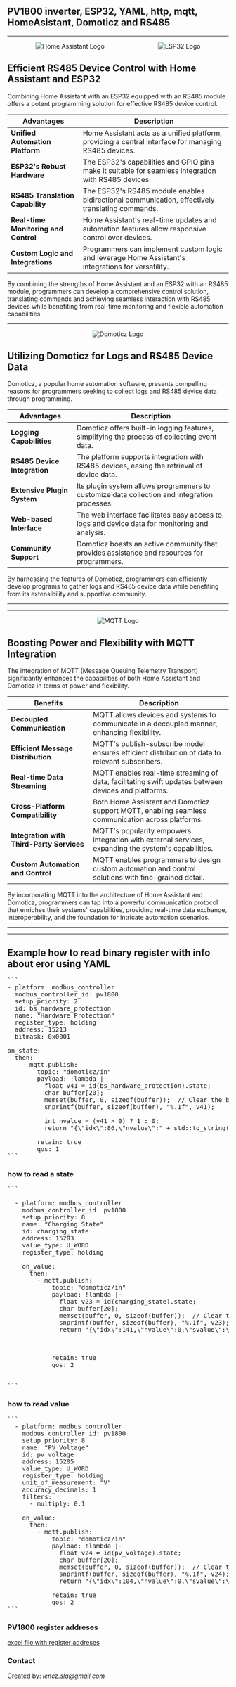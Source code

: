 
## PV1800 inverter, ESP32, YAML, http, mqtt, HomeAsistant, Domoticz and RS485
---
<p align="center">
<img src="home_assistant_logo_image_link_here" alt="Home Assistant Logo"> &nbsp; &nbsp; &nbsp; &nbsp; &nbsp; &nbsp; &nbsp; &nbsp; &nbsp; &nbsp; &nbsp; &nbsp; &nbsp; &nbsp; &nbsp;
<img src="esp32_logo_image_link_here" alt="ESP32 Logo">
</p>

## **Efficient RS485 Device Control with Home Assistant and ESP32**

Combining Home Assistant with an ESP32 equipped with an RS485 module offers a potent programming solution for effective RS485 device control.

| **Advantages**                                  | **Description**                                                                                       |
|-------------------------------------------------|-------------------------------------------------------------------------------------------------------|
| **Unified Automation Platform**                 | Home Assistant acts as a unified platform, providing a central interface for managing RS485 devices.|
| **ESP32's Robust Hardware**                     | The ESP32's capabilities and GPIO pins make it suitable for seamless integration with RS485 devices.|
| **RS485 Translation Capability**                | The ESP32's RS485 module enables bidirectional communication, effectively translating commands.     |
| **Real-time Monitoring and Control**            | Home Assistant's real-time updates and automation features allow responsive control over devices.  |
| **Custom Logic and Integrations**               | Programmers can implement custom logic and leverage Home Assistant's integrations for versatility.|

By combining the strengths of Home Assistant and an ESP32 with an RS485 module, programmers can develop a comprehensive control solution, translating commands and achieving seamless interaction with RS485 devices while benefiting from real-time monitoring and flexible automation capabilities.








---
<p align="center">
<img src="image_link_here" alt="Domoticz Logo">
</p>

## **Utilizing Domoticz for Logs and RS485 Device Data**

Domoticz, a popular home automation software, presents compelling reasons for programmers seeking to collect logs and RS485 device data through programming.

| **Advantages**                                 | **Description**                                                                             |
|-----------------------------------------------|---------------------------------------------------------------------------------------------|
| **Logging Capabilities**                       | Domoticz offers built-in logging features, simplifying the process of collecting event data. |
| **RS485 Device Integration**                   | The platform supports integration with RS485 devices, easing the retrieval of device data.  |
| **Extensive Plugin System**                    | Its plugin system allows programmers to customize data collection and integration processes.|
| **Web-based Interface**                        | The web interface facilitates easy access to logs and device data for monitoring and analysis.|
| **Community Support**                          | Domoticz boasts an active community that provides assistance and resources for programmers. |

By harnessing the features of Domoticz, programmers can efficiently develop programs to gather logs and RS485 device data while benefiting from its extensibility and supportive community.

---


---
<p align="center">
<img src="mqtt_logo_image_link_here" alt="MQTT Logo">
</p>

## **Boosting Power and Flexibility with MQTT Integration**

The integration of MQTT (Message Queuing Telemetry Transport) significantly enhances the capabilities of both Home Assistant and Domoticz in terms of power and flexibility.

| **Benefits**                                           | **Description**                                                                                     |
|-------------------------------------------------------|-----------------------------------------------------------------------------------------------------|
| **Decoupled Communication**                           | MQTT allows devices and systems to communicate in a decoupled manner, enhancing flexibility.        |
| **Efficient Message Distribution**                    | MQTT's publish-subscribe model ensures efficient distribution of data to relevant subscribers.     |
| **Real-time Data Streaming**                          | MQTT enables real-time streaming of data, facilitating swift updates between devices and platforms.|
| **Cross-Platform Compatibility**                      | Both Home Assistant and Domoticz support MQTT, enabling seamless communication across platforms.   |
| **Integration with Third-Party Services**             | MQTT's popularity empowers integration with external services, expanding the system's capabilities.|
| **Custom Automation and Control**                     | MQTT enables programmers to design custom automation and control solutions with fine-grained detail.|

By incorporating MQTT into the architecture of Home Assistant and Domoticz, programmers can tap into a powerful communication protocol that enriches their systems' capabilities, providing real-time data exchange, interoperability, and the foundation for intricate automation scenarios.

---






---

</p></p></p>

 
## Example how to read binary register with info about eror using YAML



<pre>
```
- platform: modbus_controller
  modbus_controller_id: pv1800
  setup_priority: 2
  id: bs_hardware_protection
  name: "Hardware Protection"
  register_type: holding
  address: 15213
  bitmask: 0x0001

on_state:
  then:
    - mqtt.publish:
        topic: "domoticz/in"
        payload: !lambda |-
          float v41 = id(bs_hardware_protection).state;
          char buffer[20];
          memset(buffer, 0, sizeof(buffer));  // Clear the buffer before use
          snprintf(buffer, sizeof(buffer), "%.1f", v41);

          int nvalue = (v41 > 0) ? 1 : 0;
          return "{\"idx\":86,\"nvalue\":" + std::to_string(nvalue) + ",\"svalue\":\"" + std::string(buffer) + "\"}";

        retain: true
        qos: 1
```
</pre>
### how to read a state
<pre>
```

  - platform: modbus_controller
    modbus_controller_id: pv1800
    setup_priority: 8
    name: "Charging State"
    id: charging_state
    address: 15203
    value_type: U_WORD
    register_type: holding

    on_value:
      then:
        - mqtt.publish:
            topic: "domoticz/in"
            payload: !lambda |-
              float v23 = id(charging_state).state;
              char buffer[20];
              memset(buffer, 0, sizeof(buffer));  // Clear the buffer before use
              snprintf(buffer, sizeof(buffer), "%.1f", v23);
              return "{\"idx\":141,\"nvalue\":0,\"svalue\":\"" + std::string(buffer) + "\"}";



            retain: true
            qos: 2


```
</pre>

### how to read value
<pre>
```
  - platform: modbus_controller
    modbus_controller_id: pv1800
    setup_priority: 8
    name: "PV Voltage"
    id: pv_voltage
    address: 15205
    value_type: U_WORD
    register_type: holding
    unit_of_measurement: "V"
    accuracy_decimals: 1
    filters:
      - multiply: 0.1

    on_value:
      then:
        - mqtt.publish:
            topic: "domoticz/in"
            payload: !lambda |-
              float v24 = id(pv_voltage).state;
              char buffer[20];
              memset(buffer, 0, sizeof(buffer));  // Clear the buffer before use
              snprintf(buffer, sizeof(buffer), "%.1f", v24);
              return "{\"idx\":104,\"nvalue\":0,\"svalue\":\"" + std::string(buffer) + "\"}";

            retain: true
            qos: 2
```
</pre>
### PV1800 register addreses
[excel file with register addreses](PV1800.xlsx)


### Contact
Created by: _lencz.sla@gmail.com_


